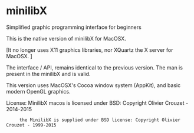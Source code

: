 # minilibX

Simplified graphic programming interface for beginners

This is the native version of minilibX for MacOSX.

[It no longer uses X11 graphics libraries, nor XQuartz the X server for MacOSX. ]

The interface / API, remains identical to the previous version. The man is present in the minilibX and is valid.

This version uses MacOSX's Cocoa window system (AppKit), and basic modern OpenGL graphics.

License: MinilibX macos is licensed under BSD: Copyright Olivier Crouzet - 2014-2015
         
         the MinilibX is supplied under BSD license: Copyright Olivier Crouzet - 1999-2015
